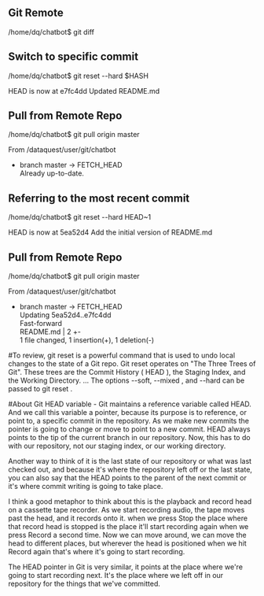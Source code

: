 ## Git Remote

/home/dq/chatbot$ git diff  

## Switch to specific commit #
/home/dq/chatbot$ git reset --hard $HASH 

HEAD is now at e7fc4dd Updated README.md

## Pull from Remote Repo #
/home/dq/chatbot$ git pull origin master 

From /dataquest/user/git/chatbot                                                
 * branch            master     -> FETCH_HEAD                                   
Already up-to-date.  

## Referring to the most recent commit #
/home/dq/chatbot$ git reset --hard HEAD~1

HEAD is now at 5ea52d4 Add the initial version of README.md 

## Pull from Remote Repo #
/home/dq/chatbot$ git pull origin master 

From /dataquest/user/git/chatbot                                                
 * branch            master     -> FETCH_HEAD                                   
Updating 5ea52d4..e7fc4dd                                                       
Fast-forward                                                                    
 README.md | 2 +-                                                               
 1 file changed, 1 insertion(+), 1 deletion(-)                                  

#To review, git reset is a powerful command that is used to undo local changes to the state of a Git repo. Git reset operates on "The Three Trees of Git". These trees are the Commit History ( HEAD ), the Staging Index, and the Working Directory. ... The options --soft, --mixed , and --hard can be passed to git reset .

#About Git HEAD variable - Git maintains a reference variable called HEAD. And we call this variable a pointer, because its purpose is to reference, or point to, a specific commit in the repository. As we make new commits the pointer is going to change or move to point to a new commit. HEAD always points to the tip of the current branch in our repository. Now, this has to do with our repository, not our staging index, or our working directory.

Another way to think of it is the last state of our repository or what was last checked out, and because it's where the repository left off or the last state, you can also say that the HEAD points to the parent of the next commit or it's where commit writing is going to take place.

I think a good metaphor to think about this is the playback and record head on a cassette tape recorder. As we start recording audio, the tape moves past the head, and it records onto it. when we press Stop the place where that record head is stopped is the place it'll start recording again when we press Record a second time. Now we can move around, we can move the head to different places, but wherever the head is positioned when we hit Record again that's where it's going to start recording.

The HEAD pointer in Git is very similar, it points at the place where we're going to start recording next. It's the place where we left off in our repository for the things that we've committed.

